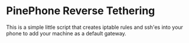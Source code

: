 # PinePhone Reverse Tethering

This is a simple little script that creates iptable rules and ssh'es into your phone to add your machine as a default gateway.

